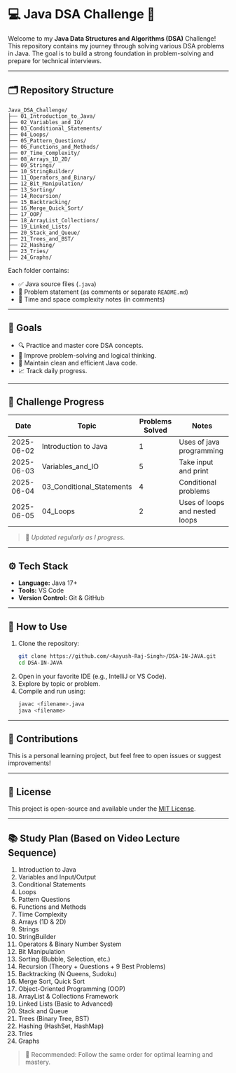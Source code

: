 
# 💻 Java DSA Challenge 🚀

Welcome to my **Java Data Structures and Algorithms (DSA)** Challenge! This repository contains my journey through solving various DSA problems in Java. The goal is to build a strong foundation in problem-solving and prepare for technical interviews.

---

## 🗂️ Repository Structure

```
Java_DSA_Challenge/
├── 01_Introduction_to_Java/
├── 02_Variables_and_IO/
├── 03_Conditional_Statements/
├── 04_Loops/
├── 05_Pattern_Questions/
├── 06_Functions_and_Methods/
├── 07_Time_Complexity/
├── 08_Arrays_1D_2D/
├── 09_Strings/
├── 10_StringBuilder/
├── 11_Operators_and_Binary/
├── 12_Bit_Manipulation/
├── 13_Sorting/
├── 14_Recursion/
├── 15_Backtracking/
├── 16_Merge_Quick_Sort/
├── 17_OOP/
├── 18_ArrayList_Collections/
├── 19_Linked_Lists/
├── 20_Stack_and_Queue/
├── 21_Trees_and_BST/
├── 22_Hashing/
├── 23_Tries/
├── 24_Graphs/

```

Each folder contains:
- ✅ Java source files (`.java`)
- 📄 Problem statement (as comments or separate `README.md`)
- 📌 Time and space complexity notes (in comments)

---

## 🎯 Goals

- 🔍 Practice and master core DSA concepts.
- 🧠 Improve problem-solving and logical thinking.
- 📝 Maintain clean and efficient Java code.
- 📈 Track daily progress.

---

## 📅 Challenge Progress

| Date | Topic | Problems Solved | Notes |
|------|-------|------------------|-------|
| 2025-06-02 | Introduction to Java | 1 | Uses of java programming|
| 2025-06-03 | Variables_and_IO | 5 | Take input and print |
| 2025-06-04 | 03_Conditional_Statements | 4 | Conditional problems|
| 2025-06-05 | 04_Loops | 2 | Uses of loops and nested loops |

> 📌 *Updated regularly as I progress.*

---

## ⚙️ Tech Stack

- **Language:** Java 17+
- **Tools:** VS Code 
- **Version Control:** Git & GitHub

---

## 🚀 How to Use

1. Clone the repository:
   ```bash
   git clone https://github.com/<Aayush-Raj-Singh>/DSA-IN-JAVA.git
   cd DSA-IN-JAVA
   ```
2. Open in your favorite IDE (e.g., IntelliJ or VS Code).
3. Explore by topic or problem.
4. Compile and run using:
   ```bash
   javac <filename>.java
   java <filename>
   ```

---

## 🤝 Contributions

This is a personal learning project, but feel free to open issues or suggest improvements!

---

## 📌 License

This project is open-source and available under the [MIT License](LICENSE).


---

## 📚 Study Plan (Based on Video Lecture Sequence)

1. Introduction to Java
2. Variables and Input/Output
3. Conditional Statements
4. Loops
5. Pattern Questions
6. Functions and Methods
7. Time Complexity
8. Arrays (1D & 2D)
9. Strings
10. StringBuilder
11. Operators & Binary Number System
12. Bit Manipulation
13. Sorting (Bubble, Selection, etc.)
14. Recursion (Theory + Questions + 9 Best Problems)
15. Backtracking (N Queens, Sudoku)
16. Merge Sort, Quick Sort
17. Object-Oriented Programming (OOP)
18. ArrayList & Collections Framework
19. Linked Lists (Basic to Advanced)
20. Stack and Queue
21. Trees (Binary Tree, BST)
22. Hashing (HashSet, HashMap)
23. Tries
24. Graphs

> 🎯 Recommended: Follow the same order for optimal learning and mastery.
